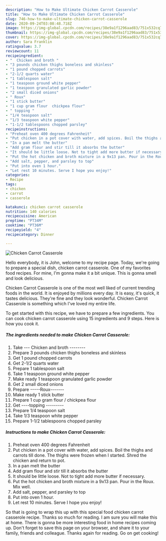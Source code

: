 ```yaml
---
description: "How to Make Ultimate Chicken Carrot Casserole"
title: "How to Make Ultimate Chicken Carrot Casserole"
slug: 746-how-to-make-ultimate-chicken-carrot-casserole
date: 2020-09-24T03:08:48.718Z
image: https://img-global.cpcdn.com/recipes/38e9a1f1296aad83/751x532cq70/chicken-carrot-casserole-recipe-main-photo.jpg
thumbnail: https://img-global.cpcdn.com/recipes/38e9a1f1296aad83/751x532cq70/chicken-carrot-casserole-recipe-main-photo.jpg
cover: https://img-global.cpcdn.com/recipes/38e9a1f1296aad83/751x532cq70/chicken-carrot-casserole-recipe-main-photo.jpg
author: Sara Franklin
ratingvalue: 3.7
reviewcount: 11
recipeingredient:
- "  Chicken and broth "
- "3 pounds chicken thighs boneless and skinless"
- "1 pound chopped carrots"
- "2-1/2 quarts water"
- "1 tablespoon salt"
- "1 teaspoon ground white pepper"
- "1 teaspoon granulated garlic powder"
- "2 small diced onions"
- " Roux"
- "1 stick butter"
- "1 cup gram flour  chickpea flour"
- " topping "
- "1/4 teaspoon salt"
- "1/3 teaspoon white pepper"
- "1-1/2 tablespoons chopped parsley"
recipeinstructions:
- "Preheat oven 400 degrees Fahrenheit"
- "Put chicken in a pot cover with water, add spices. Boil the thighs and carrots till done. The thighs were frozen when I started. Shred the chicken and return to pot."
- "In a pan melt the butter"
- "Add gram flour and stir till it absorbs the butter"
- "It should be little loose. Not to tight add more butter if necessary."
- "Put the hot chicken and broth mixture in a 9x13 pan. Pour in the Roux. Mix well."
- "Add salt, pepper, and parsley to top"
- "Put into oven 1 hour."
- "Let rest 10 minutes. Serve I hope you enjoy!"
categories:
- Recipe
tags:
- chicken
- carrot
- casserole

katakunci: chicken carrot casserole 
nutrition: 140 calories
recipecuisine: American
preptime: "PT34M"
cooktime: "PT36M"
recipeyield: "4"
recipecategory: Dinner

---
```



![Chicken Carrot Casserole](https://img-global.cpcdn.com/recipes/38e9a1f1296aad83/751x532cq70/chicken-carrot-casserole-recipe-main-photo.jpg)

Hello everybody, it is John, welcome to my recipe page. Today, we're going to prepare a special dish, chicken carrot casserole. One of my favorites food recipes. For mine, I'm gonna make it a bit unique. This is gonna smell and look delicious.

Chicken Carrot Casserole is one of the most well liked of current trending foods in the world. It is enjoyed by millions every day. It is easy, it's quick, it tastes delicious. They're fine and they look wonderful. Chicken Carrot Casserole is something which I've loved my entire life.




To get started with this recipe, we have to prepare a few ingredients. You can cook chicken carrot casserole using 15 ingredients and 9 steps. Here is how you cook it.

<!--inarticleads1-->

##### The ingredients needed to make Chicken Carrot Casserole:

1. Take  --- Chicken and broth --------
1. Prepare 3 pounds chicken thighs boneless and skinless
1. Get 1 pound chopped carrots
1. Get 2-1/2 quarts water
1. Prepare 1 tablespoon salt
1. Take 1 teaspoon ground white pepper
1. Make ready 1 teaspoon granulated garlic powder
1. Get 2 small diced onions
1. Prepare  -----Roux-------
1. Make ready 1 stick butter
1. Prepare 1 cup gram flour / chickpea flour
1. Get  ----topping ---------
1. Prepare 1/4 teaspoon salt
1. Take 1/3 teaspoon white pepper
1. Prepare 1-1/2 tablespoons chopped parsley




<!--inarticleads2-->

##### Instructions to make Chicken Carrot Casserole:

1. Preheat oven 400 degrees Fahrenheit
1. Put chicken in a pot cover with water, add spices. Boil the thighs and carrots till done. The thighs were frozen when I started. Shred the chicken and return to pot.
1. In a pan melt the butter
1. Add gram flour and stir till it absorbs the butter
1. It should be little loose. Not to tight add more butter if necessary.
1. Put the hot chicken and broth mixture in a 9x13 pan. Pour in the Roux. Mix well.
1. Add salt, pepper, and parsley to top
1. Put into oven 1 hour.
1. Let rest 10 minutes. Serve I hope you enjoy!




So that is going to wrap this up with this special food chicken carrot casserole recipe. Thanks so much for reading. I am sure you will make this at home. There is gonna be more interesting food in home recipes coming up. Don't forget to save this page on your browser, and share it to your family, friends and colleague. Thanks again for reading. Go on get cooking!
